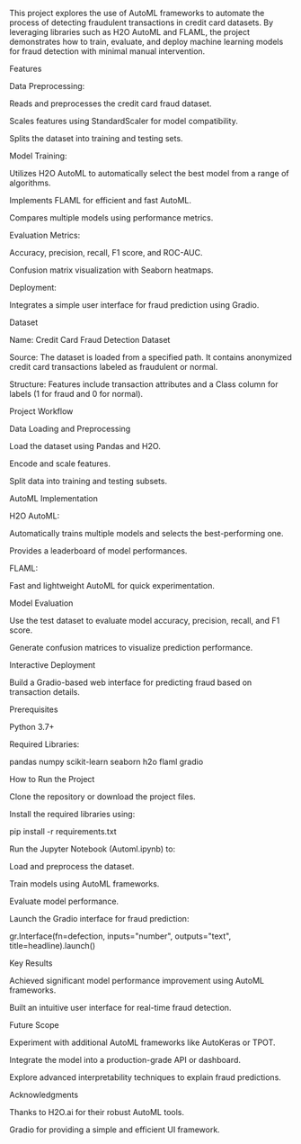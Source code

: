 This project explores the use of AutoML frameworks to automate the process of detecting fraudulent transactions in credit card datasets. By leveraging libraries such as H2O AutoML and FLAML, the project demonstrates how to train, evaluate, and deploy machine learning models for fraud detection with minimal manual intervention.

Features

Data Preprocessing:

Reads and preprocesses the credit card fraud dataset.

Scales features using StandardScaler for model compatibility.

Splits the dataset into training and testing sets.

Model Training:

Utilizes H2O AutoML to automatically select the best model from a range of algorithms.

Implements FLAML for efficient and fast AutoML.

Compares multiple models using performance metrics.

Evaluation Metrics:

Accuracy, precision, recall, F1 score, and ROC-AUC.

Confusion matrix visualization with Seaborn heatmaps.

Deployment:

Integrates a simple user interface for fraud prediction using Gradio.

Dataset

Name: Credit Card Fraud Detection Dataset

Source: The dataset is loaded from a specified path. It contains anonymized credit card transactions labeled as fraudulent or normal.

Structure: Features include transaction attributes and a Class column for labels (1 for fraud and 0 for normal).

Project Workflow

Data Loading and Preprocessing

Load the dataset using Pandas and H2O.

Encode and scale features.

Split data into training and testing subsets.

AutoML Implementation

H2O AutoML:

Automatically trains multiple models and selects the best-performing one.

Provides a leaderboard of model performances.

FLAML:

Fast and lightweight AutoML for quick experimentation.

Model Evaluation

Use the test dataset to evaluate model accuracy, precision, recall, and F1 score.

Generate confusion matrices to visualize prediction performance.

Interactive Deployment

Build a Gradio-based web interface for predicting fraud based on transaction details.

Prerequisites

Python 3.7+

Required Libraries:

pandas
numpy
scikit-learn
seaborn
h2o
flaml
gradio

How to Run the Project

Clone the repository or download the project files.

Install the required libraries using:

pip install -r requirements.txt

Run the Jupyter Notebook (Automl.ipynb) to:

Load and preprocess the dataset.

Train models using AutoML frameworks.

Evaluate model performance.

Launch the Gradio interface for fraud prediction:

gr.Interface(fn=defection, inputs="number", outputs="text", title=headline).launch()

Key Results

Achieved significant model performance improvement using AutoML frameworks.

Built an intuitive user interface for real-time fraud detection.

Future Scope

Experiment with additional AutoML frameworks like AutoKeras or TPOT.

Integrate the model into a production-grade API or dashboard.

Explore advanced interpretability techniques to explain fraud predictions.

Acknowledgments

Thanks to H2O.ai for their robust AutoML tools.

Gradio for providing a simple and efficient UI framework.

